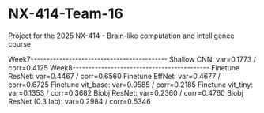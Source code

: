 # NX-414-Team-16
Project for the 2025 NX-414 - Brain-like computation and intelligence course


Week7-------------------------------------------
Shallow CNN:            var=0.1773 / corr=0.4125
Week8-------------------------------------------
Finetune ResNet:        var=0.4467 / corr=0.6560
Finetune EffNet:        var=0.4677 / corr=0.6725
Finetune vit_base:      var=0.0585 / corr=0.2185
Finetune vit_tiny:      var=0.1353 / corr=0.3682
Biobj ResNet:           var=0.2360 / corr=0.4760
Biobj ResNet (0.3 lab): var=0.2984 / corr=0.5346
